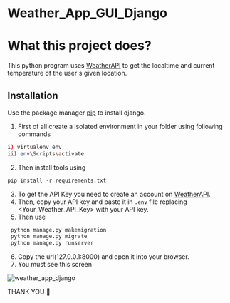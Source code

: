 # Weather_App_GUI_Django

# What this project does?

This python program uses [WeatherAPI](https://www.weatherapi.com/) to get the localtime and current temperature of the user's given location.

## Installation

Use the package manager [pip](https://pip.pypa.io/en/stable/) to install django.

1. First of all create a isolated environment in your folder using following commands

```bash
i) virtualenv env
ii) env\Scripts\activate

```

2. Then install tools using  

 ```python
 pip install -r requirements.txt
```
3. To get the API Key you need to create an account on [WeatherAPI](https://www.weatherapi.com/). 
4. Then, copy your API key and paste it in `.env` file replacing <Your_Weather_API_Key> with your API key.
5. Then use

```python
 python manage.py makemigration
 python manage.py migrate
 python manage.py runserver
 ```

6. Copy the url(127.0.0.1:8000) and open it into your browser.
7. You must see this screen

![weather_app_django](https://github.com/Krish123-lang/Weather_App_GUI_Django/assets/56486342/ff26a4e6-6771-4219-8018-c7a62f2d729c)

THANK YOU 🙏

